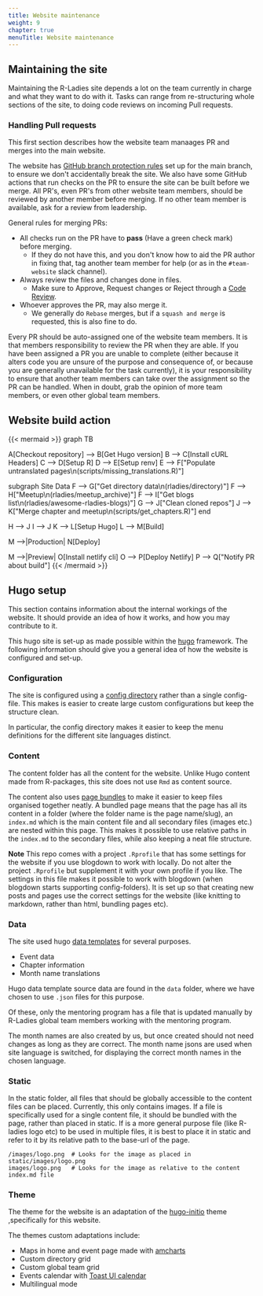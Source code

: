```yaml
---
title: Website maintenance
weight: 9
chapter: true
menuTitle: Website maintenance
---
```


## Maintaining the site

Maintaining the R-Ladies site depends a lot on the team currently in charge and what they want to do with it.
Tasks can range from re-structuring whole sections of the site, to doing code reviews on incoming Pull requests.

### Handling Pull requests

This first section describes how the website team manaages PR and merges into the main website.

The website has [GitHub branch protection rules](https://docs.github.com/en/repositories/configuring-branches-and-merges-in-your-repository/managing-protected-branches/managing-a-branch-protection-rule) set up for the main branch, to ensure we don't accidentally break the site.
We also have some GitHub actions that run checks on the PR to ensure the site can be built before we merge.
All PR's, even PR's from other website team members, should be reviewed by another member before merging.
If no other team member is available, ask for a review from leadership.

General rules for merging PRs:

- All checks run on the PR have to **pass** (Have a green check mark) before merging.
  - If they do not have this, and you don't know how to aid the PR author in fixing that, tag another team member for help (or as in the `#team-website` slack channel).
- Always review the files and changes done in files.
  - Make sure to Approve, Request changes or Reject through a [Code Review](https://linearb.io/blog/code-review-on-github).
- Whoever approves the PR, may also merge it.
  - We generally do `Rebase` merges, but if a `squash and merge` is requested, this is also fine to do.

Every PR should be auto-assigned one of the website team members.
It is that members responsibility to review the PR when they are able.
If you have been assigned a PR you are unable to complete (either because it alters code you are unsure of the purpose and consequence of, or because you are generally unavailable for the task currently), it is your responsibility to ensure that another team members can take over the assignment so the PR can be handled.
When in doubt, grab the opinion of more team members, or even other global team members.

## Website build action

{{< mermaid >}}
graph TB

A[Checkout repository] --> B[Get Hugo version]
B --> C[Install cURL Headers]
C --> D[Setup R]
D --> E[Setup renv]
E --> F["Populate untranslated pages\n(scripts/missing_translations.R)"]

subgraph Site Data
F --> G["Get directory data\n(rladies/directory)"]
F --> H["Meetup\n(rladies/meetup_archive)"]
F --> I["Get blogs list\n(rladies/awesome-rladies-blogs)"]
G --> J["Clean cloned repos"]
J --> K["Merge chapter and meetup\n(scripts/get_chapters.R)"]
end

H --> J
I --> J
K --> L[Setup Hugo]
L --> M[Build]

M -->|Production| N[Deploy]

M -->|Preview| O[Install netlify cli]
O --> P[Deploy Netlify]
P --> Q["Notify PR about build"]
{{< /mermaid >}}

## Hugo setup

This section contains information about the internal workings of the website.
It should provide an idea of how it works, and how you may contribute to it.

This hugo site is set-up as made possible within the [hugo](https://gohugo.io/) framework.
The following information should give you a general idea of how the website is configured and set-up.

### Configuration

The site is configured using a [config directory](https://gohugo.io/getting-started/configuration/#configuration-directory) rather than a single config-file.
This makes is easier to create large custom configurations but keep the structure clean.

In particular, the config directory makes it easier to keep the menu definitions for the different site languages distinct.

### Content

The content folder has all the content for the website.
Unlike Hugo content made from R-packages, this site does not use `Rmd` as content source.

The content also uses [page bundles](https://gohugo.io/content-management/page-bundles/) to make it easier to keep files organised together neatly.
A bundled page means that the page has all its content in a folder (where the folder name is the page name/slug), an `index.md` which is the main content file and all secondary files (images etc.) are nested within this page.
This makes it possible to use relative paths in the `index.md` to the secondary files, while also keeping a neat file structure.

**Note**
This repo comes with a project `.Rprofile` that has some settings for the website if you use blogdown to work with locally.
Do not alter the project `.Rprofile` but supplement it with your own profile if you like.
The settings in this file makes it possible to work with blogdown (when blogdown starts supporting config-folders).
It is set up so that creating new posts and pages use the correct settings for the website (like knitting to markdown, rather than html, bundling pages etc).

### Data

The site used hugo [data templates](https://gohugo.io/templates/data-templates/#readout) for several purposes.

- Event data
- Chapter information
- Month name translations

Hugo data template source data are found in the `data` folder, where we have chosen to use `.json` files for this purpose.

Of these, only the mentoring program has a file that is updated manually by R-Ladies global team members working with the mentoring program.

The month names are also created by us, but once created should not need changes as long as they are correct. The month name jsons are used when site language is switched, for displaying the correct month names in the chosen language.

### Static

In the static folder, all files that should be globally accessible to the content files can be placed.
Currently, this only contains images.
If a file is specifically used for a single content file, it should be bundled with the page, rather than placed in static.
If is a more general purpose file (like R-ladies logo etc) to be used in multiple files, it is best to place it in static and refer to it by its relative path to the base-url of the page.

```
/images/logo.png  # Looks for the image as placed in static/images/logo.png
images/logo.png   # Looks for the image as relative to the content index.md file
```

### Theme

The theme for the website is an adaptation of the [hugo-initio](https://miguelsimoni.github.io/hugo-initio-site/) theme ,specifically for this website.

The themes custom adaptations include:

- Maps in home and event page made with [amcharts](https://www.amcharts.com/docs/v4/tutorials/)
- Custom directory grid
- Custom global team grid
- Events calendar with [Toast UI calendar](https://ui.toast.com/tui-calendar)
- Multilingual mode
